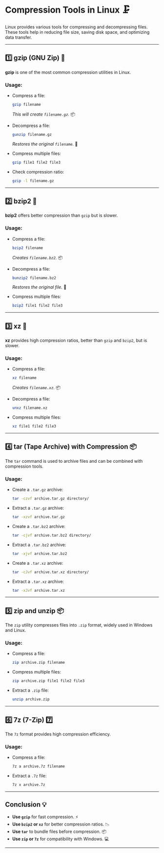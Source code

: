 

# **Compression Tools in Linux** 🗜️

Linux provides various tools for compressing and decompressing files. These tools help in reducing file size, saving disk space, and optimizing data transfer.

---

## **1️⃣ gzip (GNU Zip)** 💨
**gzip** is one of the most common compression utilities in Linux.

### **Usage:**
- Compress a file:
  ```bash
  gzip filename
  ```
  *This will create `filename.gz`.* 📦

- Decompress a file:
  ```bash
  gunzip filename.gz
  ```
  *Restores the original `filename`.* 🔄

- Compress multiple files:
  ```bash
  gzip file1 file2 file3
  ```

- Check compression ratio:
  ```bash
  gzip -l filename.gz
  ```

---

## **2️⃣ bzip2** 🐝
**bzip2** offers better compression than `gzip` but is slower.

### **Usage:**
- Compress a file:
  ```bash
  bzip2 filename
  ```
  *Creates `filename.bz2`.* 📦

- Decompress a file:
  ```bash
  bunzip2 filename.bz2
  ```
  *Restores the original file.* 🔄

- Compress multiple files:
  ```bash
  bzip2 file1 file2 file3
  ```

---

## **3️⃣ xz** 🔽
**xz** provides high compression ratios, better than `gzip` and `bzip2`, but is slower.

### **Usage:**
- Compress a file:
  ```bash
  xz filename
  ```
  *Creates `filename.xz`.* 📦

- Decompress a file:
  ```bash
  unxz filename.xz
  ```

- Compress multiple files:
  ```bash
  xz file1 file2 file3
  ```

---

## **4️⃣ tar (Tape Archive) with Compression** 📦
The `tar` command is used to archive files and can be combined with compression tools.

### **Usage:**
- Create a `.tar.gz` archive:
  ```bash
  tar -czvf archive.tar.gz directory/
  ```

- Extract a `.tar.gz` archive:
  ```bash
  tar -xzvf archive.tar.gz
  ```

- Create a `.tar.bz2` archive:
  ```bash
  tar -cjvf archive.tar.bz2 directory/
  ```

- Extract a `.tar.bz2` archive:
  ```bash
  tar -xjvf archive.tar.bz2
  ```

- Create a `.tar.xz` archive:
  ```bash
  tar -cJvf archive.tar.xz directory/
  ```

- Extract a `.tar.xz` archive:
  ```bash
  tar -xJvf archive.tar.xz
  ```

---

## **5️⃣ zip and unzip** 📦
The `zip` utility compresses files into `.zip` format, widely used in Windows and Linux.

### **Usage:**
- Compress a file:
  ```bash
  zip archive.zip filename
  ```

- Compress multiple files:
  ```bash
  zip archive.zip file1 file2 file3
  ```

- Extract a `.zip` file:
  ```bash
  unzip archive.zip
  ```

---

## **6️⃣ 7z (7-Zip)** 7️⃣
The `7z` format provides high compression efficiency.

### **Usage:**
- Compress a file:
  ```bash
  7z a archive.7z filename
  ```

- Extract a `.7z` file:
  ```bash
  7z x archive.7z
  ```

---

## **Conclusion** 💡
- **Use `gzip`** for fast compression. ⚡
- **Use `bzip2` or `xz`** for better compression ratios. 📉
- **Use `tar`** to bundle files before compression. 📦
- **Use `zip` or `7z`** for compatibility with Windows. 💻

---
```

